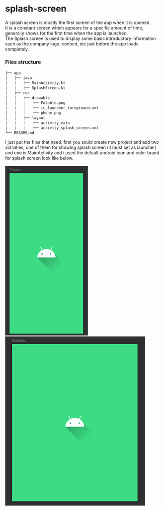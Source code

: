 # splash-screen
A splash screen is mostly the first screen of the app when it is opened.  
It is a constant screen which appears for a specific amount of time, generally shows for the first time when the app is launched.   
The Splash screen is used to display some basic introductory information such as the company logo, content, etc just before the app loads completely.

### Files structure
```
├── app
│   ├── java
|   |   ├── MainActivity.kt
|   |   ├── SplashScreen.kt
│   ├── res
|   |   ├── drawable
│   |   |   ├── Folable.png
│   |   |   ├── ic_launcher_foreground.xml
│   |   |   ├── phone.png
|   |   ├── layout
|   |   |   ├── activity_main
|   |   |   ├── activity_splash_screen.xml
└── README.md
```
I just put the files that need. first you sould create new project and add two activities, one of them for showing splash screen (it must set as launcher) and one is MainActivity and i used the default android icon and color brand for splash screen look like below.<br>  
![Phone view](https://raw.githubusercontent.com/mitiebh/splash-screen/main/app/res/drawable/phone.png)
![Foldable view](https://raw.githubusercontent.com/mitiebh/splash-screen/main/app/res/drawable/Foldable.png)
